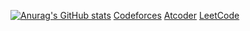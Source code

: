 [![Anurag's GitHub stats](https://github-readme-stats.vercel.app/api?username=bitetheddddt)](https://github.com/bitetheddddt/github-readme-stats)
[Codeforces](https://codeforces.com/profile/bitetheddddt)
[Atcoder](https://atcoder.jp/users/BiteTheDust)
[LeetCode](https://leetcode-cn.com/u/bitethed4t)
